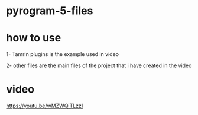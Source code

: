 # pyrogram-5-files

# how to use

1- Tamrin plugins is the example used in video 

2- other files are the main files of the project that i have created in the video


# video 
https://youtu.be/wMZWQiTLzzI
